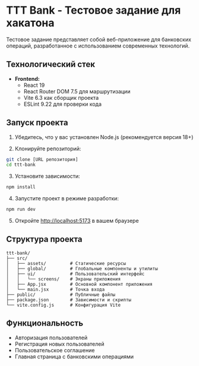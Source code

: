 # TTT Bank - Тестовое задание для хакатона

Тестовое задание представляет собой веб-приложение для банковских операций, разработанное с использованием современных технологий.

## Технологический стек

- **Frontend:**
  - React 19
  - React Router DOM 7.5 для маршрутизации
  - Vite 6.3 как сборщик проекта
  - ESLint 9.22 для проверки кода

## Запуск проекта

1. Убедитесь, что у вас установлен Node.js (рекомендуется версия 18+)

2. Клонируйте репозиторий:
```bash
git clone [URL репозитория]
cd ttt-bank
```

3. Установите зависимости:
```bash
npm install
```

4. Запустите проект в режиме разработки:
```bash
npm run dev
```

5. Откройте [http://localhost:5173](http://localhost:5173) в вашем браузере

## Структура проекта

```
ttt-bank/
├── src/
│   ├── assets/         # Статические ресурсы
│   ├── global/         # Глобальные компоненты и утилиты
│   ├── ui/             # Пользовательский интерфейс
│   │   └── screens/    # Экраны приложения
│   ├── App.jsx         # Основной компонент приложения
│   └── main.jsx        # Точка входа
├── public/             # Публичные файлы
├── package.json        # Зависимости и скрипты
└── vite.config.js      # Конфигурация Vite
```

## Функциональность

- Авторизация пользователей
- Регистрация новых пользователей
- Пользовательское соглашение
- Главная страница с банковскими операциями

